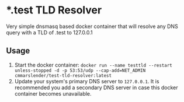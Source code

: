 # *.test TLD Resolver

Very simple dnsmasq based docker container that will resolve any DNS query with a TLD of .test to 127.0.0.1

## Usage
1. Start the docker container: `docker run --name testtld --restart unless-stopped -d -p 53:53/udp --cap-add=NET_ADMIN cmmarslender/test-tld-resolver:latest`
2. Update your system's primary DNS server to `127.0.0.1`. It is recommended you add a secondary DNS server in case this docker container becomes unavailable.
